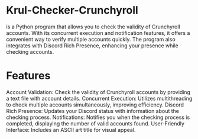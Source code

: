 # Krul-Checker-Crunchyroll

is a Python program that allows you to check the validity of Crunchyroll accounts. 
With its concurrent execution and notification features, it offers a convenient way to verify multiple accounts quickly. 
The program also integrates with Discord Rich Presence, enhancing your presence while checking accounts.

# Features

Account Validation: Check the validity of Crunchyroll accounts by providing a text file with account details.
Concurrent Execution: Utilizes multithreading to check multiple accounts simultaneously, improving efficiency.
Discord Rich Presence: Updates your Discord status with information about the checking process.
Notifications: Notifies you when the checking process is completed, displaying the number of valid accounts found.
User-Friendly Interface: Includes an ASCII art title for visual appeal.

